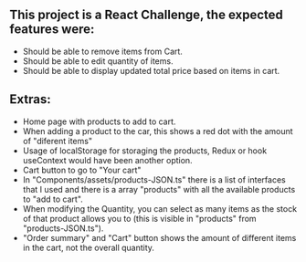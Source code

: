 ## This project is a React Challenge, the expected features were:

- Should be able to remove items from Cart.
- Should be able to edit quantity of items.
- Should be able to display updated total price based on items in cart.

## Extras:

- Home page with products to add to cart.
- When adding a product to the car, this shows a red dot with the amount of "diferent items"
- Usage of localStorage for storaging the products, Redux or hook useContext would have been another option.
- Cart button to go to "Your cart"
- In "Components/assets/products-JSON.ts" there is a list of interfaces that I used and there is a array "products" with all the available products to "add to cart".
- When modifying the Quantity, you can select as many items as the stock of that product allows you to (this is visible in "products" from "products-JSON.ts").
- "Order summary" and "Cart" button shows the amount of different items in the cart, not the overall quantity.

